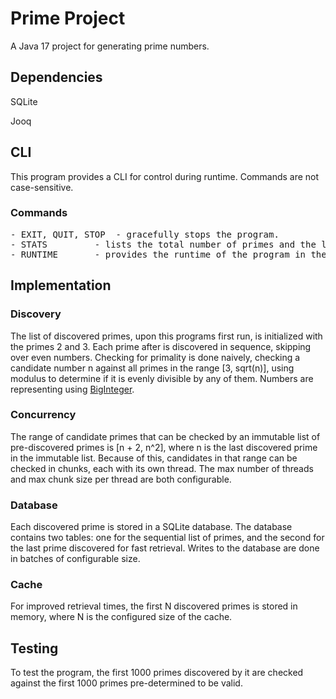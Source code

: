 # Prime Project

A Java 17 project for generating prime numbers. 

## Dependencies
SQLite

Jooq

## CLI
This program provides a CLI for control during runtime. Commands are not case-sensitive.
### Commands
<pre>
- EXIT, QUIT, STOP	- gracefully stops the program.
- STATS			- lists the total number of primes and the last prime discovered.
- RUNTIME		- provides the runtime of the program in the format of hh:mm:ss.
</pre>

## Implementation
### Discovery
The list of discovered primes, upon this programs first run, is initialized with the primes 2 and 3. Each prime after is discovered in sequence, skipping over even numbers. Checking for primality is done naively, checking a candidate number n against all primes in the range [3, sqrt(n)], using modulus to determine if it is evenly divisible by any of them. Numbers are representing using [BigInteger](https://docs.oracle.com/javase/8/docs/api/java/math/BigInteger.html).

### Concurrency
The range of candidate primes that can be checked by an immutable list of pre-discovered primes is [n + 2, n^2], where n is the last discovered prime in the immutable list. Because of this, candidates in that range can be checked in chunks, each with its own thread. The max number of threads and max chunk size per thread are both configurable.

### Database
Each discovered prime is stored in a SQLite database. The database contains two tables: one for the sequential list of primes, and the second for the last prime discovered for fast retrieval. Writes to the database are done in batches of configurable size.

### Cache
For improved retrieval times, the first N discovered primes is stored in memory, where N is the configured size of the cache.

## Testing
To test the program, the first 1000 primes discovered by it are checked against the first 1000 primes pre-determined to be valid.
